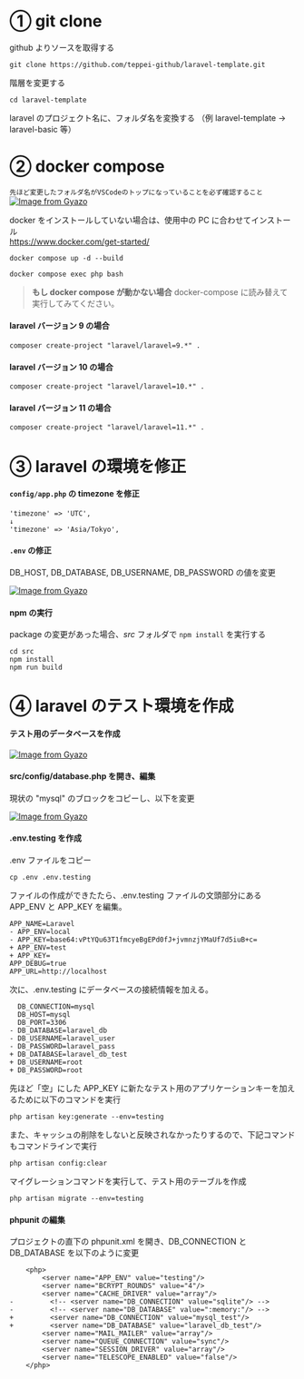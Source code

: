 # ① git clone

github よりソースを取得する

```
git clone https://github.com/teppei-github/laravel-template.git
```

階層を変更する

```
cd laravel-template
```

laravel のプロジェクト名に、フォルダ名を変換する
（例 laravel-template → laravel-basic 等）

# ② docker compose

`先ほど変更したフォルダ名がVSCodeのトップになっていることを必ず確認すること`  
[![Image from Gyazo](https://i.gyazo.com/6de13ed9f6ab4f0fdc4d5a0b83c4f514.png)](https://gyazo.com/6de13ed9f6ab4f0fdc4d5a0b83c4f514)

docker をインストールしていない場合は、使用中の PC に合わせてインストール  
https://www.docker.com/get-started/

`docker compose up -d --build`

`docker compose exec php bash`

> **もし docker compose が動かない場合**
> docker-compose に読み替えて実行してみてください。

#### laravel バージョン 9 の場合

`composer create-project "laravel/laravel=9.*" .`

#### laravel バージョン 10 の場合

`composer create-project "laravel/laravel=10.*" .`

#### laravel バージョン 11 の場合

`composer create-project "laravel/laravel=11.*" .`

# ③ laravel の環境を修正

#### `config/app.php` の timezone を修正

```
'timezone' => 'UTC',
↓
'timezone' => 'Asia/Tokyo',
```

#### `.env` の修正

DB_HOST, DB_DATABASE, DB_USERNAME, DB_PASSWORD の値を変更

[![Image from Gyazo](https://i.gyazo.com/2a9477db28b24ca194ac6e3d69aafd58.png)](https://gyazo.com/2a9477db28b24ca194ac6e3d69aafd58)

#### npm の実行

package の変更があった場合、_src_ フォルダで `npm install` を実行する

```
cd src
npm install
npm run build
```

# ④ laravel のテスト環境を作成

#### テスト用のデータベースを作成

[![Image from Gyazo](https://i.gyazo.com/b10def21c9dfe7c0af503ac3671e9988.png)](https://gyazo.com/b10def21c9dfe7c0af503ac3671e9988)

#### src/config/database.php を開き、編集

現状の "mysql" のブロックをコピーし、以下を変更

[![Image from Gyazo](https://i.gyazo.com/9f4b9611bf6fc41a982d7f25c71ac513.png)](https://gyazo.com/9f4b9611bf6fc41a982d7f25c71ac513)

#### .env.testing を作成

.env ファイルをコピー

```
cp .env .env.testing
```

ファイルの作成ができたたら、.env.testing ファイルの文頭部分にある APP_ENV と APP_KEY を編集。

```
APP_NAME=Laravel
- APP_ENV=local
- APP_KEY=base64:vPtYQu63T1fmcyeBgEPd0fJ+jvmnzjYMaUf7d5iuB+c=
+ APP_ENV=test
+ APP_KEY=
APP_DEBUG=true
APP_URL=http://localhost
```

次に、.env.testing にデータベースの接続情報を加える。

```
  DB_CONNECTION=mysql
  DB_HOST=mysql
  DB_PORT=3306
- DB_DATABASE=laravel_db
- DB_USERNAME=laravel_user
- DB_PASSWORD=laravel_pass
+ DB_DATABASE=laravel_db_test
+ DB_USERNAME=root
+ DB_PASSWORD=root
```

先ほど「空」にした APP_KEY に新たなテスト用のアプリケーションキーを加えるために以下のコマンドを実行

```
php artisan key:generate --env=testing
```

また、キャッシュの削除をしないと反映されなかったりするので、下記コマンドもコマンドラインで実行

```
php artisan config:clear
```

マイグレーションコマンドを実行して、テスト用のテーブルを作成

```
php artisan migrate --env=testing
```

#### phpunit の編集

プロジェクトの直下の phpunit.xml を開き、DB_CONNECTION と DB_DATABASE を以下のように変更

```
    <php>
        <server name="APP_ENV" value="testing"/>
        <server name="BCRYPT_ROUNDS" value="4"/>
        <server name="CACHE_DRIVER" value="array"/>
-         <!-- <server name="DB_CONNECTION" value="sqlite"/> -->
-         <!-- <server name="DB_DATABASE" value=":memory:"/> -->
+         <server name="DB_CONNECTION" value="mysql_test"/>
+         <server name="DB_DATABASE" value="laravel_db_test"/>
        <server name="MAIL_MAILER" value="array"/>
        <server name="QUEUE_CONNECTION" value="sync"/>
        <server name="SESSION_DRIVER" value="array"/>
        <server name="TELESCOPE_ENABLED" value="false"/>
    </php>
```
